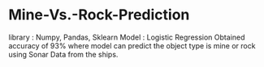 # Mine-Vs.-Rock-Prediction

library : Numpy, Pandas, Sklearn
Model : Logistic Regression
Obtained accuracy of 93% where model can predict the object type is mine or rock using Sonar Data from the ships. 
